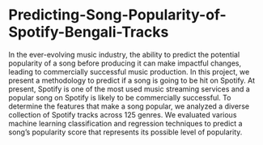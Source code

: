 # Predicting-Song-Popularity-of-Spotify-Bengali-Tracks
In the ever-evolving music industry, the ability to
predict the potential popularity of a song before producing it
can make impactful changes, leading to commercially successful
music production. In this project, we present a methodology to
predict if a song is going to be hit on Spotify. At present, Spotify is
one of the most used music streaming services and a popular song
on Spotify is likely to be commercially successful. To determine
the features that make a song popular, we analyzed a diverse
collection of Spotify tracks across 125 genres. We evaluated
various machine learning classification and regression techniques
to predict a song’s popularity score that represents its possible
level of popularity.
